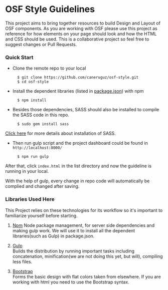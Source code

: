 OSF Style Guidelines
=========

This project aims to bring together resources to build Design and Layout of OSF components. As you are working with OSF please use this project as reference for how elements on your page should look and how the HTML and CSS should be used. This is a collaborative project so feel free to suggest changes or Pull Requests.
### Quick Start
* Clone the remote repo to your local

        $ git clone https://github.com/caneruguz/osf-style.git
        $ cd osf-style
    
* Install the dependent libraries (listed in [package.json](https://github.com/haoyuchen1992/osf-style/blob/Edit-Readme/package.json)) with npm

        $ npm install

* Besides those dependencies, SASS should also be installed to compile the SASS code in this repo. 

        $ sudo gem install sass
[Click here](http://sass-lang.com/install) for more details about installation of SASS.     
    
* Then run gulp script and the project dashboard could be found in `http://localhost:8000/`

        $ npm run gulp
After that, click `index.html` in the list directory and now the guideline is running in your local.

With the help of gulp, every change in repo code will automatically be complied and changed after saving.  

### Libraries Used Here
This Project relies on these technologies for its workflow so it's important to familiarize yourself before starting.

1. [Npm](https://www.npmjs.org) 
Node package management, for server side dependencies and making gulp work. We will use it to install all the dependent libraries(such as Gulp) in package.json.

2. [Gulp](http://gulpjs.com/)  
Builds the distribution by running important tasks including concatenation, minification(we are not doing this yet, but will), compiling less files.

3. [Bootstrap](http://getbootstrap.com/)  
Forms the basic design with flat colors taken from elsewhere. If you are working with html you need to use the Bootstrap syntax. 
